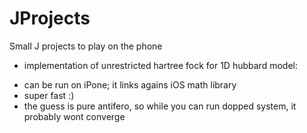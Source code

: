 # JProjects

Small J projects to play on the phone 

  * implementation of unrestricted hartree fock for 1D hubbard model: 
  - can be run on iPone; it links agains iOS math library
  - super fast :) 
  - the guess is pure antifero, so while you can run dopped system, it probably wont converge
